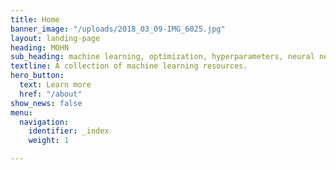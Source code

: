 ```yaml
---
title: Home
banner_image: "/uploads/2018_03_09-IMG_6025.jpg"
layout: landing-page
heading: MOHN
sub_heading: machine learning, optimization, hyperparameters, neural networks
textline: A collection of machine learning resources.
hero_button:
  text: Learn more
  href: "/about"
show_news: false
menu:
  navigation:
    identifier: _index
    weight: 1

---
```

